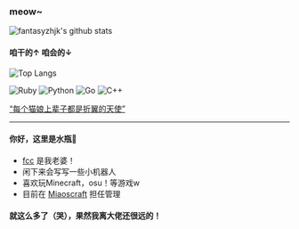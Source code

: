 ### meow~

![fantasyzhjk's github stats](https://github-readme-stats.vercel.app/api?username=fantasyzhjk&show_icons=true&count_private=true&include_all_commits=true&bg_color=30,e96443,904e95&title_color=fff&text_color=fff&icon_color=fff)

#### 咱干的↑ 咱会的↓


![Top Langs](https://github-readme-stats.vercel.app/api/top-langs/?username=fantasyzhjk&hide=html,scss&count_private=true&langs_count=10&layout=compact&bg_color=30,e96443,904e95&title_color=fff&text_color=fff)

![Ruby](https://img.shields.io/badge/-Ruby-CC342D?style=flat-square&logo=Ruby&labelColor=CC342D&logoColor=fff)
![Python](https://img.shields.io/badge/-Python-blue?style=flat-square&logo=Python&labelColor=blue&logoColor=fff)
![Go](https://img.shields.io/badge/-Go-00ADD8?style=flat-square&logo=Go&labelColor=00ADD8&logoColor=fff)
![C++](https://img.shields.io/badge/-C++-888?style=flat-square)

[“每个猫娘上辈子都是折翼的天使”](https://xn--i8s707m.xyz/)

----

#### 你好，这里是水瓶🌈

- [fcc](https://github.com/Amazefcc233) 是我老婆！
- 闲下来会写写一些小机器人
- 喜欢玩Minecraft，osu！等游戏w
- 目前在 [Miaoscraft](https://miaoscraft.cn/) 担任管理

#### 就这么多了（哭），果然我离大佬还很远的！
